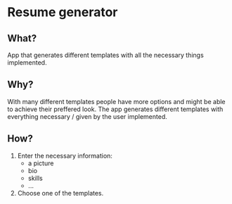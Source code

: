 # Resume generator
## What?
App that generates different templates with all the necessary things implemented.
## Why?

With many different templates people have more options and might be able to achieve their preffered look.
The app generates different templates with everything necessary / given by the user implemented.

## How?

1. Enter the necessary information:
    - a picture
    - bio
    - skills
    - ...
2. Choose one of the templates.

